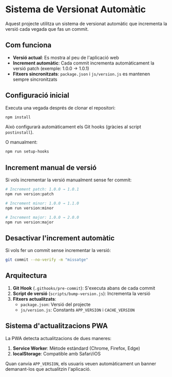 # Sistema de Versionat Automàtic

Aquest projecte utilitza un sistema de versionat automàtic que incrementa la versió cada vegada que fas un commit.

## Com funciona

- **Versió actual**: Es mostra al peu de l'aplicació web
- **Increment automàtic**: Cada commit incrementa automàticament la versió patch (exemple: 1.0.0 → 1.0.1)
- **Fitxers sincronitzats**: `package.json` i `js/version.js` es mantenen sempre sincronitzats

## Configuració inicial

Executa una vegada després de clonar el repositori:

```bash
npm install
```

Això configurarà automàticament els Git hooks (gràcies al script `postinstall`).

O manualment:

```bash
npm run setup-hooks
```

## Increment manual de versió

Si vols incrementar la versió manualment sense fer commit:

```bash
# Increment patch: 1.0.0 → 1.0.1
npm run version:patch

# Increment minor: 1.0.0 → 1.1.0
npm run version:minor

# Increment major: 1.0.0 → 2.0.0
npm run version:major
```

## Desactivar l'increment automàtic

Si vols fer un commit sense incrementar la versió:

```bash
git commit --no-verify -m "missatge"
```

## Arquitectura

1. **Git Hook** (`.githooks/pre-commit`): S'executa abans de cada commit
2. **Script de versió** (`scripts/bump-version.js`): Incrementa la versió
3. **Fitxers actualitzats**:
   - `package.json`: Versió del projecte
   - `js/version.js`: Constants `APP_VERSION` i `CACHE_VERSION`

## Sistema d'actualitzacions PWA

La PWA detecta actualitzacions de dues maneres:

1. **Service Worker**: Mètode estàndard (Chrome, Firefox, Edge)
2. **localStorage**: Compatible amb Safari/iOS

Quan canvia `APP_VERSION`, els usuaris veuen automàticament un banner demanant-los que actualitzin l'aplicació.
